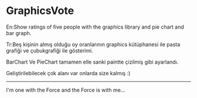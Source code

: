 # GraphicsVote

En:Show ratings of five people with the graphics library and pie chart and bar graph.

Tr:Beş kişinin almış olduğu oy oranlarının graphics kütüphanesi ile pasta grafiği ve çubukgrafiği ile gösterimi.

BarChart Ve PieChart tamamen elle sanki paintte çizilmiş gibi ayarlandı.

Geliştirilebilecek çok alanı var onlarda size kalmış :)

------------------------------------------------------------------------

I'm one with the Force and the Force is with me...
